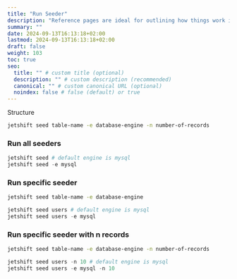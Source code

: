 ```yaml
---
title: "Run Seeder"
description: "Reference pages are ideal for outlining how things work in terse and clear terms."
summary: ""
date: 2024-09-13T16:13:18+02:00
lastmod: 2024-09-13T16:13:18+02:00
draft: false
weight: 103
toc: true
seo:
  title: "" # custom title (optional)
  description: "" # custom description (recommended)
  canonical: "" # custom canonical URL (optional)
  noindex: false # false (default) or true
---
```


Structure

```bash
jetshift seed table-name -e database-engine -n number-of-records
```

### Run all seeders

```py {title="Examples"}
jetshift seed # default engine is mysql
jetshift seed -e mysql
```

### Run specific seeder

```bash
jetshift seed table-name -e database-engine
```

```py {title="Example"}
jetshift seed users # default engine is mysql
jetshift seed users -e mysql
```

### Run specific seeder with n records

```bash
jetshift seed table-name -e database-engine -n number-of-records
```

```py {title="Example"}
jetshift seed users -n 10 # default engine is mysql
jetshift seed users -e mysql -n 10
```
